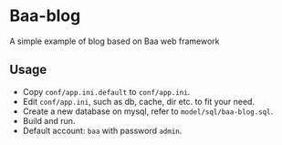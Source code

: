 # Baa-blog

A simple example of blog based on Baa web framework

## Usage

* Copy `conf/app.ini.default` to `conf/app.ini`.
* Edit `conf/app.ini`, such as db, cache, dir etc. to fit your need.
* Create a new database on mysql, refer to `model/sql/baa-blog.sql`.
* Build and run.
* Default account: `baa` with password `admin`.
